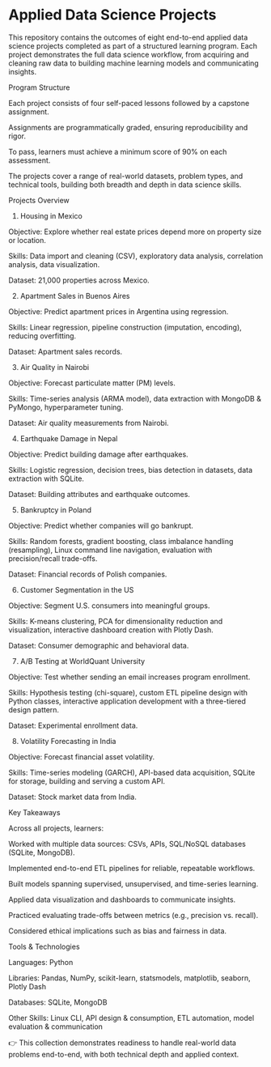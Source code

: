 # Applied Data Science Projects

This repository contains the outcomes of eight end-to-end applied data science projects completed as part of a structured learning program. Each project demonstrates the full data science workflow, from acquiring and cleaning raw data to building machine learning models and communicating insights.

Program Structure

Each project consists of four self-paced lessons followed by a capstone assignment.

Assignments are programmatically graded, ensuring reproducibility and rigor.

To pass, learners must achieve a minimum score of 90% on each assessment.

The projects cover a range of real-world datasets, problem types, and technical tools, building both breadth and depth in data science skills.

Projects Overview
1. Housing in Mexico

Objective: Explore whether real estate prices depend more on property size or location.

Skills: Data import and cleaning (CSV), exploratory data analysis, correlation analysis, data visualization.

Dataset: 21,000 properties across Mexico.

2. Apartment Sales in Buenos Aires

Objective: Predict apartment prices in Argentina using regression.

Skills: Linear regression, pipeline construction (imputation, encoding), reducing overfitting.

Dataset: Apartment sales records.

3. Air Quality in Nairobi

Objective: Forecast particulate matter (PM) levels.

Skills: Time-series analysis (ARMA model), data extraction with MongoDB & PyMongo, hyperparameter tuning.

Dataset: Air quality measurements from Nairobi.

4. Earthquake Damage in Nepal

Objective: Predict building damage after earthquakes.

Skills: Logistic regression, decision trees, bias detection in datasets, data extraction with SQLite.

Dataset: Building attributes and earthquake outcomes.

5. Bankruptcy in Poland

Objective: Predict whether companies will go bankrupt.

Skills: Random forests, gradient boosting, class imbalance handling (resampling), Linux command line navigation, evaluation with precision/recall trade-offs.

Dataset: Financial records of Polish companies.

6. Customer Segmentation in the US

Objective: Segment U.S. consumers into meaningful groups.

Skills: K-means clustering, PCA for dimensionality reduction and visualization, interactive dashboard creation with Plotly Dash.

Dataset: Consumer demographic and behavioral data.

7. A/B Testing at WorldQuant University

Objective: Test whether sending an email increases program enrollment.

Skills: Hypothesis testing (chi-square), custom ETL pipeline design with Python classes, interactive application development with a three-tiered design pattern.

Dataset: Experimental enrollment data.

8. Volatility Forecasting in India

Objective: Forecast financial asset volatility.

Skills: Time-series modeling (GARCH), API-based data acquisition, SQLite for storage, building and serving a custom API.

Dataset: Stock market data from India.

Key Takeaways

Across all projects, learners:

Worked with multiple data sources: CSVs, APIs, SQL/NoSQL databases (SQLite, MongoDB).

Implemented end-to-end ETL pipelines for reliable, repeatable workflows.

Built models spanning supervised, unsupervised, and time-series learning.

Applied data visualization and dashboards to communicate insights.

Practiced evaluating trade-offs between metrics (e.g., precision vs. recall).

Considered ethical implications such as bias and fairness in data.

Tools & Technologies

Languages: Python

Libraries: Pandas, NumPy, scikit-learn, statsmodels, matplotlib, seaborn, Plotly Dash

Databases: SQLite, MongoDB

Other Skills: Linux CLI, API design & consumption, ETL automation, model evaluation & communication

👉 This collection demonstrates readiness to handle real-world data problems end-to-end, with both technical depth and applied context.
